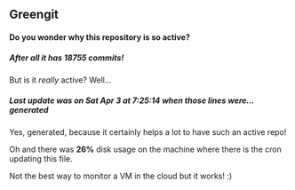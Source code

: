 ## Greengit

#### Do you wonder why this repository is so active?

##### After all it has 18755 commits!

But is it *really* active? Well...

##### Last update was on Sat Apr 3 at 7:25:14 when those lines were... generated

Yes, generated, because it certainly helps a lot to have such an active repo!

Oh and there was **26%** disk usage on the machine
where there is the cron updating this file.

Not the best way to monitor a VM in the cloud but it works! :)
